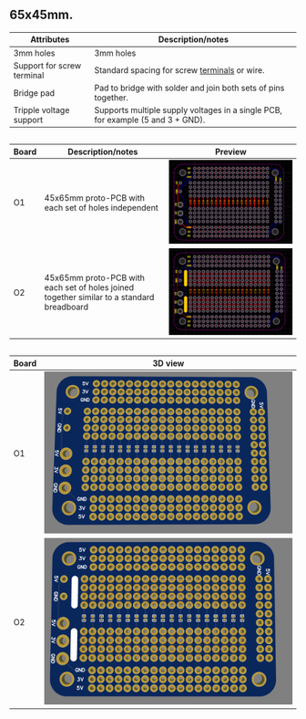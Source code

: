 ## 65x45mm.

|	Attributes	|	Description/notes	|
|--|--|
|	3mm holes|	3mm holes	|
|	Support for screw terminal	|	Standard spacing for screw [terminals](https://lcsc.com/product-detail/Screw-terminal_Ningbo-Kangnex-Elec-WJ126V-5-0-3P_C8401.html) or wire.|
|	Bridge pad|	Pad to bridge with solder and join both sets of pins together.|
|	Tripple voltage support|	Supports multiple supply voltages in a single PCB, for example (5 and 3 + GND).|

##

Board| Description/notes | Preview
--------- | ----------------- | -------
O1| 45x65mm proto-PCB with each set of holes independent | ![64x46 O1](O1/Photos/65X45_O1.PNG)
O2| 45x65mm proto-PCB with each set of holes joined together similar to a standard breadboard| ![64x46 O2](O2/Photos/65X45_O2.PNG)

##

| Board | 3D view |
|--|--|
| O1 |  ![64x46 O1](O1/Photos/65X45_O1_3D.PNG)|
| O2 |  ![64x46 O2](O2/Photos/65X45_O2_3D.PNG)|
